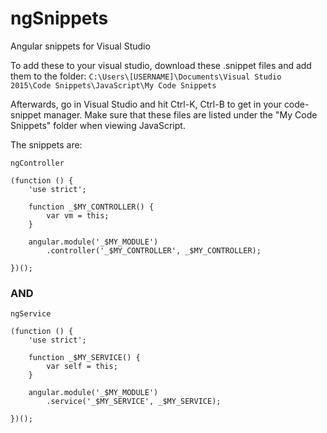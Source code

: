 # ngSnippets
Angular snippets for Visual Studio

To add these to your visual studio, download these .snippet files and add them to the folder:
`C:\Users\[USERNAME]\Documents\Visual Studio 2015\Code Snippets\JavaScript\My Code Snippets`

Afterwards, go in Visual Studio and hit Ctrl-K, Ctrl-B to get in your code-snippet manager. Make sure that these files
are listed under the "My Code Snippets" folder when viewing JavaScript.

The snippets are:

`ngController`

```
(function () {
    'use strict';

    function _$MY_CONTROLLER() {
        var vm = this;
    }

    angular.module('_$MY_MODULE')
        .controller('_$MY_CONTROLLER', _$MY_CONTROLLER);

})();
```

### AND

`ngService`

```
(function () {
    'use strict';

    function _$MY_SERVICE() {
        var self = this;
    }

    angular.module('_$MY_MODULE')
        .service('_$MY_SERVICE', _$MY_SERVICE);

})();
```

